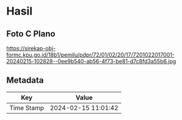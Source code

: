 # Hasil

## Foto C Plano

https://sirekap-obj-formc.kpu.go.id/18b1/pemilu/pdpr/72/01/02/20/17/7201022017001-20240215-102828--0ee9b540-ab56-4f73-be81-d7c8fd3a55b6.jpg


## Metadata

| Key        | Value               |
| ---------- | ------------------- |
| Time Stamp | 2024-02-15 11:01:42 |



